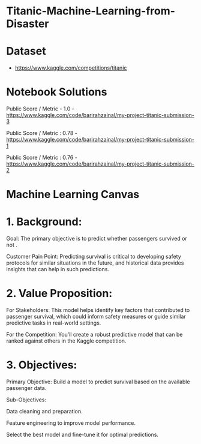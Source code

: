 # Titanic-Machine-Learning-from-Disaster

# Dataset 

-  https://www.kaggle.com/competitions/titanic

# Notebook Solutions 

Public Score / Metric - 1.0 - https://www.kaggle.com/code/barirahzainal/my-project-titanic-submission-3

Public Score / Metric : 0.78 - https://www.kaggle.com/code/barirahzainal/my-project-titanic-submission-1

Public Score / Metric : 0.76 - https://www.kaggle.com/code/barirahzainal/my-project-titanic-submission-2


# Machine Learning Canvas 

# 1. Background:

Goal: The primary objective is to predict whether passengers survived or not .

Customer Pain Point: Predicting survival is critical to developing safety protocols for similar situations in the future, and historical data provides insights that can help in such predictions.

# 2. Value Proposition:

For Stakeholders: This model helps identify key factors that contributed to passenger survival, which could inform safety measures or guide similar predictive tasks in real-world settings.

For the Competition: You’ll create a robust predictive model that can be ranked against others in the Kaggle competition.

# 3. Objectives:
   
Primary Objective: Build a model to predict survival based on the available passenger data.

Sub-Objectives:

Data cleaning and preparation.

Feature engineering to improve model performance.

Select the best model and fine-tune it for optimal predictions.
